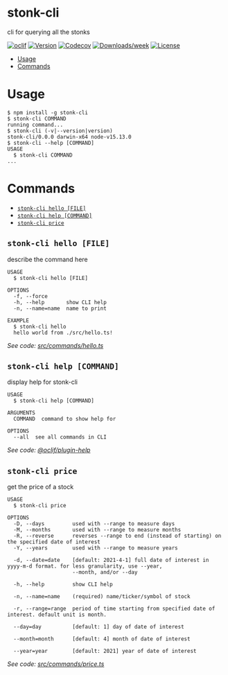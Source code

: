 stonk-cli
=========

cli for querying all the stonks

[![oclif](https://img.shields.io/badge/cli-oclif-brightgreen.svg)](https://oclif.io)
[![Version](https://img.shields.io/npm/v/stonk-cli.svg)](https://npmjs.org/package/stonk-cli)
[![Codecov](https://codecov.io/gh/binilpokhrel/stonk-cli/branch/master/graph/badge.svg)](https://codecov.io/gh/binilpokhrel/stonk-cli)
[![Downloads/week](https://img.shields.io/npm/dw/stonk-cli.svg)](https://npmjs.org/package/stonk-cli)
[![License](https://img.shields.io/npm/l/stonk-cli.svg)](https://github.com/binilpokhrel/stonk-cli/blob/master/package.json)

<!-- toc -->
* [Usage](#usage)
* [Commands](#commands)
<!-- tocstop -->
# Usage
<!-- usage -->
```sh-session
$ npm install -g stonk-cli
$ stonk-cli COMMAND
running command...
$ stonk-cli (-v|--version|version)
stonk-cli/0.0.0 darwin-x64 node-v15.13.0
$ stonk-cli --help [COMMAND]
USAGE
  $ stonk-cli COMMAND
...
```
<!-- usagestop -->
# Commands
<!-- commands -->
* [`stonk-cli hello [FILE]`](#stonk-cli-hello-file)
* [`stonk-cli help [COMMAND]`](#stonk-cli-help-command)
* [`stonk-cli price`](#stonk-cli-price)

## `stonk-cli hello [FILE]`

describe the command here

```
USAGE
  $ stonk-cli hello [FILE]

OPTIONS
  -f, --force
  -h, --help       show CLI help
  -n, --name=name  name to print

EXAMPLE
  $ stonk-cli hello
  hello world from ./src/hello.ts!
```

_See code: [src/commands/hello.ts](https://github.com/binilpokhrel/stonk-cli/blob/v0.0.0/src/commands/hello.ts)_

## `stonk-cli help [COMMAND]`

display help for stonk-cli

```
USAGE
  $ stonk-cli help [COMMAND]

ARGUMENTS
  COMMAND  command to show help for

OPTIONS
  --all  see all commands in CLI
```

_See code: [@oclif/plugin-help](https://github.com/oclif/plugin-help/blob/v3.2.2/src/commands/help.ts)_

## `stonk-cli price`

get the price of a stock

```
USAGE
  $ stonk-cli price

OPTIONS
  -D, --days         used with --range to measure days
  -M, --months       used with --range to measure months
  -R, --reverse      reverses --range to end (instead of starting) on the specified date of interest
  -Y, --years        used with --range to measure years

  -d, --date=date    [default: 2021-4-1] full date of interest in yyyy-m-d format. for less granularity, use --year,
                     --month, and/or --day

  -h, --help         show CLI help

  -n, --name=name    (required) name/ticker/symbol of stock

  -r, --range=range  period of time starting from specified date of interest. default unit is month.

  --day=day          [default: 1] day of date of interest

  --month=month      [default: 4] month of date of interest

  --year=year        [default: 2021] year of date of interest
```

_See code: [src/commands/price.ts](https://github.com/binilpokhrel/stonk-cli/blob/v0.0.0/src/commands/price.ts)_
<!-- commandsstop -->
